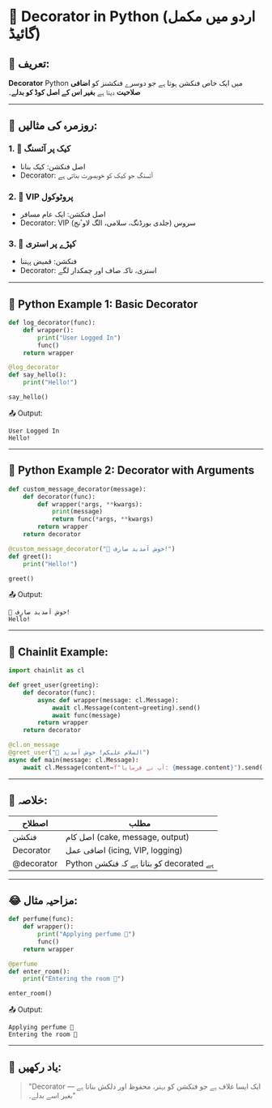 
# 🧠 Decorator in Python (اردو میں مکمل گائیڈ)

## 📌 تعریف:
**Decorator** Python میں ایک خاص فنکشن ہوتا ہے جو دوسرے فنکشنز کو **اضافی صلاحیت** دیتا ہے **بغیر اس کے اصل کوڈ کو بدلے**۔

---

## 🍰 روزمرہ کی مثالیں:

### 1. 🎂 کیک پر آئسنگ
- اصل فنکشن: کیک بنانا
- Decorator: آئسنگ جو کیک کو خوبصورت بناتی ہے

### 2. 🛂 VIP پروٹوکول
- اصل فنکشن: ایک عام مسافر
- Decorator: VIP سروس (جلدی بورڈنگ، سلامی، الگ لاوٴنج)

### 3. 👕 کپڑے پر استری
- فنکشن: قمیض پہننا
- Decorator: استری، تاکہ صاف اور چمکدار لگے

---

## 🔧 Python Example 1: Basic Decorator

```python
def log_decorator(func):
    def wrapper():
        print("User Logged In")
        func()
    return wrapper

@log_decorator
def say_hello():
    print("Hello!")

say_hello()
```

📤 Output:
```
User Logged In
Hello!
```

---

## 🎯 Python Example 2: Decorator with Arguments

```python
def custom_message_decorator(message):
    def decorator(func):
        def wrapper(*args, **kwargs):
            print(message)
            return func(*args, **kwargs)
        return wrapper
    return decorator

@custom_message_decorator("🎉 خوش آمدید صارف!")
def greet():
    print("Hello!")

greet()
```

📤 Output:
```
🎉 خوش آمدید صارف!
Hello!
```

---

## 🤖 Chainlit Example:

```python
import chainlit as cl

def greet_user(greeting):
    def decorator(func):
        async def wrapper(message: cl.Message):
            await cl.Message(content=greeting).send()
            await func(message)
        return wrapper
    return decorator

@cl.on_message
@greet_user("👋 السلام علیکم! خوش آمدید")
async def main(message: cl.Message):
    await cl.Message(content=f"آپ نے فرمایا: {message.content}").send()
```

---

## 📌 خلاصہ:

| اصطلاح | مطلب |
|--------|-------|
| فنکشن | اصل کام (cake, message, output) |
| Decorator | اضافی عمل (icing, VIP, logging) |
| @decorator | Python کو بتاتا ہے کہ فنکشن decorated ہے |

---

## 😂 مزاحیہ مثال:

```python
def perfume(func):
    def wrapper():
        print("Applying perfume 🌸")
        func()
    return wrapper

@perfume
def enter_room():
    print("Entering the room 🚪")

enter_room()
```

📤 Output:
```
Applying perfume 🌸
Entering the room 🚪
```

---

## 🎁 یاد رکھیں:
> "Decorator ایک ایسا غلاف ہے جو فنکشن کو بہتر، محفوظ اور دلکش بناتا ہے — بغیر اسے بدلے۔"
